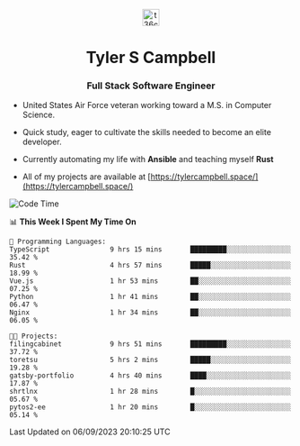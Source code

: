 <p align="center">
<a href="https://www.linkedin.com/in/t36campbell" target="blank"><img align="center" src="https://ik.imagekit.io/t36campbell/Portfolio/linkedin.png.original_m8bbGgPh6.png" alt="t36campbell" height="30" width="30" /></a>
</p>
<h1 align="center">Tyler S Campbell</h1>
<h3 align="center">Full Stack Software Engineer</h3>

* United States Air Force veteran working toward a M.S. in Computer Science.

* Quick study, eager to cultivate the skills needed to become an elite developer.

* Currently automating my life with **Ansible** and teaching myself **Rust**

* All of my projects are available at [https://tylercampbell.space/](https://tylercampbell.space/)

<!--START_SECTION:waka-->
![Code Time](http://img.shields.io/badge/Code%20Time-2%2C778%20hrs%2051%20mins-blue)

📊 **This Week I Spent My Time On** 

```text
💬 Programming Languages: 
TypeScript               9 hrs 15 mins       █████████░░░░░░░░░░░░░░░░   35.42 % 
Rust                     4 hrs 57 mins       █████░░░░░░░░░░░░░░░░░░░░   18.99 % 
Vue.js                   1 hr 53 mins        ██░░░░░░░░░░░░░░░░░░░░░░░   07.25 % 
Python                   1 hr 41 mins        ██░░░░░░░░░░░░░░░░░░░░░░░   06.47 % 
Nginx                    1 hr 34 mins        ██░░░░░░░░░░░░░░░░░░░░░░░   06.05 % 

🐱‍💻 Projects: 
filingcabinet            9 hrs 51 mins       █████████░░░░░░░░░░░░░░░░   37.72 % 
toretsu                  5 hrs 2 mins        █████░░░░░░░░░░░░░░░░░░░░   19.28 % 
gatsby-portfolio         4 hrs 40 mins       ████░░░░░░░░░░░░░░░░░░░░░   17.87 % 
shrtlnx                  1 hr 28 mins        █░░░░░░░░░░░░░░░░░░░░░░░░   05.67 % 
pytos2-ee                1 hr 20 mins        █░░░░░░░░░░░░░░░░░░░░░░░░   05.14 % 
```


 Last Updated on 06/09/2023 20:10:25 UTC
<!--END_SECTION:waka-->
